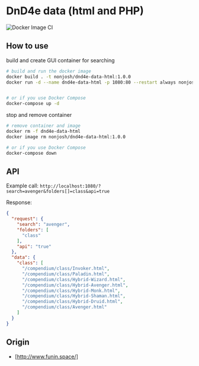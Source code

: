 # DnD4e data (html and PHP)

![Docker Image CI](https://github.com/nonjosh/dnd4e-data-html/workflows/Docker%20Image%20CI/badge.svg)

## How to use

build and create GUI container for searching

```sh
# build and run the docker image
docker build . -t nonjosh/dnd4e-data-html:1.0.0
docker run -d --name dnd4e-data-html -p 1080:80 --restart always nonjosh/dnd4e-data-html:1.0.0


# or if you use Docker Compose
docker-compose up -d
```

stop and remove container

```sh
# remove container and image
docker rm -f dnd4e-data-html
docker image rm nonjosh/dnd4e-data-html:1.0.0

# or if you use Docker Compose
docker-compose down
```

## API

Example call: `http://localhost:1080/?search=avenger&folders[]=class&api=true`

Response:

```json
{
  "request": {
    "search": "avenger",
    "folders": [
      "class"
    ],
    "api": "true"
  },
  "data": {
    "class": [
      "/compendium/class/Invoker.html",
      "/compendium/class/Paladin.html",
      "/compendium/class/Hybrid-Wizard.html",
      "/compendium/class/Hybrid-Avenger.html",
      "/compendium/class/Hybrid-Monk.html",
      "/compendium/class/Hybrid-Shaman.html",
      "/compendium/class/Hybrid-Druid.html",
      "/compendium/class/Avenger.html"
    ]
  }
}
```

## Origin

- [http://www.funin.space/]
